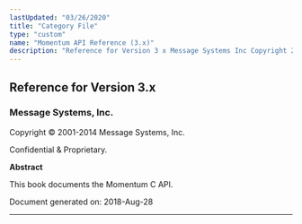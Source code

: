 ```yaml
---
lastUpdated: "03/26/2020"
title: "Category File"
type: "custom"
name: "Momentum API Reference (3.x)"
description: "Reference for Version 3 x Message Systems Inc Copyright 2001 2014 Message Systems Inc Confidential Proprietary Abstract This book documents the Momentum C API Document generated on 2018 Aug 28 Table of Contents Preface I Momentum Architecture II C API III Hooks IV Structs A Custom Delivery Modules List of..."
---
```


## Reference for Version 3.x

### Message Systems, Inc.

Copyright © 2001-2014 Message Systems, Inc.

<a name="idp27569360"></a> 

Confidential & Proprietary.

**Abstract**

This book documents the Momentum C API.

Document generated on: 2018-Aug-28

* * *


